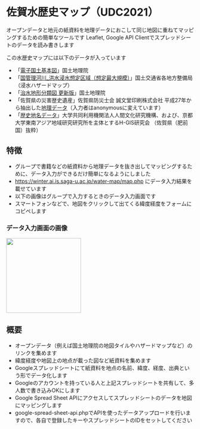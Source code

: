 # 佐賀水歴史マップ（UDC2021）

オープンデータと地元の紙資料を地理データにおこして同じ地図に重ねてマッピングするための簡単なツールです
Leaflet, Google API Clientでスプレッドシートのデータを読み書きします

この水歴史マップには以下のデータが入っています
- 「[電子国土基本図](https://maps.gsi.go.jp/development/ichiran.html)」国土地理院
- 「[国管理河川_洪水浸水想定区域（想定最大規模）](https://disaportal.gsi.go.jp/hazardmap/copyright/opendata.html#l2shinsuishin)」国土交通省各地方整備局（浸水ハザードマップ）
- 「[治水地形分類図 更新版](https://maps.gsi.go.jp/development/ichiran.html)」国土地理院
- 「佐賀県の災害歴史遺産」佐賀県防災士会 誠文堂印刷株式会社 平成27年から抽出した[地理データ](https://docs.google.com/spreadsheets/d/1VPCFGAjPtlZ-VbG1cnmNBH4UURTKLKXuFp2ebWKoxck/edit#gid=0)（入力者はanonymousに変えています）
- 「[歴史地名データ](https://www.nihu.jp/ja/publication/source_map)」大学共同利用機関法人人間文化研究機構、および、京都大学東南アジア地域研究研究所を主体とするH-GIS研究会 （佐賀県（肥前国）抜粋）　


## 特徴

- グループで書籍などの紙資料から地理データを抜き出してマッピングするために、データ入力ができるだけ簡単になるようにしました
- https://winter.ai.is.saga-u.ac.jp/water-map/map.php にデータ入力結果を載せています
- 以下の画像はグループで入力するときのデータ入力画面です
- スマートフォンなどで、地図をクリックして出てくる緯度経度をフォームにコピペします


### データ入力画面の画像

<img src="https://user-images.githubusercontent.com/2604408/150478503-839cd712-68d6-422b-b76f-c35c033e02d2.png" width="200px">


## 概要

- オープンデータ（例えば国土地理院の地図タイルやハザードマップなど）のリンクを集めます
- 緯度経度や地図上の地点が載った図など紙資料を集めます
- Googleスプレッドシートにて紙資料を地点の名前、緯度、経度、出典という形でデータ化します
- Googleのアカウントを持っている人と上記スプレッドシートを共有して、多人数で書き込みOKにします
- Google Spread Sheet APIにアクセスしてスプレッドシートのデータを地図にマッピングします
- google-spread-sheet-api.phpでAPIを使ったデータアップロードを行いますので、各自で登録したキーやスプレッドシートのIDをセットしてください
